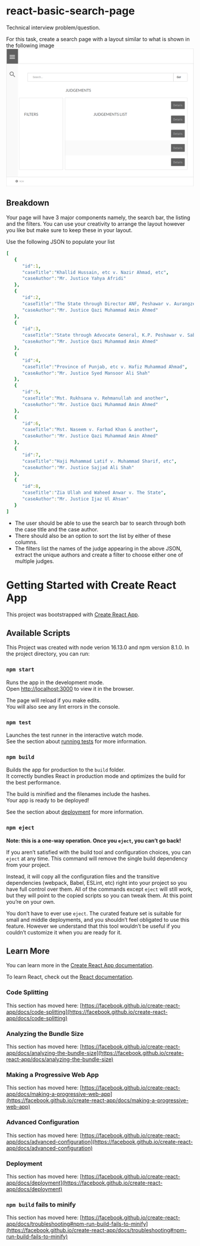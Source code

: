 # react-basic-search-page
Technical interview problem/question.

For this task, create a search page with a layout similar to what is shown in the following image
![Alt text](/react-search-page/task/page-layout.png?raw=true "Search page layout")

## Breakdown
Your page will have 3 major components namely, the search bar, the listing and the filters. You can use your creativity to arrange the layout however you like but make sure to keep these in your layout. 

Use the following JSON to populate your list
```yaml
[
   {
      "id":1,
      "caseTitle":"Khallid Hussain, etc v. Nazir Ahmad, etc",
      "caseAuthor":"Mr. Justice Yahya Afridi"
   },
   {
      "id":2,
      "caseTitle":"The State through Director ANF, Peshawar v. Aurangzeb",
      "caseAuthor":"Mr. Justice Qazi Muhammad Amin Ahmed"
   },
   {
      "id":3,
      "caseTitle":"State through Advocate General, K.P. Peshawar v. Sabz Ali Khan and another",
      "caseAuthor":"Mr. Justice Qazi Muhammad Amin Ahmed"
   },
   {
      "id":4,
      "caseTitle":"Province of Punjab, etc v. Hafiz Muhammad Ahmad",
      "caseAuthor":"Mr. Justice Syed Mansoor Ali Shah"
   },
   {
      "id":5,
      "caseTitle":"Mst. Rukhsana v. Rehmanullah and another",
      "caseAuthor":"Mr. Justice Qazi Muhammad Amin Ahmed"
   },
   {
      "id":6,
      "caseTitle":"Mst. Naseem v. Farhad Khan & another",
      "caseAuthor":"Mr. Justice Qazi Muhammad Amin Ahmed"
   },
   {
      "id":7,
      "caseTitle":"Haji Muhammad Latif v. Muhammad Sharif, etc",
      "caseAuthor":"Mr. Justice Sajjad Ali Shah"
   },
   {
      "id":8,
      "caseTitle":"Zia Ullah and Waheed Anwar v. The State",
      "caseAuthor":"Mr. Justice Ijaz Ul Ahsan"
   }
]
```

- The user should be able to use the search bar to search through both the case title and the case author.
- There should also be an option to sort the list by either of these columns.
- The filters list the names of the judge appearing in the above JSON, extract the unique authors and create a filter to choose either one of multiple judges.




# Getting Started with Create React App

This project was bootstrapped with [Create React App](https://github.com/facebook/create-react-app).


## Available Scripts
This Project was created with node verion 16.13.0 and npm version 8.1.0.
In the project directory, you can run:

### `npm start`

Runs the app in the development mode.\
Open [http://localhost:3000](http://localhost:3000) to view it in the browser.

The page will reload if you make edits.\
You will also see any lint errors in the console.

### `npm test`

Launches the test runner in the interactive watch mode.\
See the section about [running tests](https://facebook.github.io/create-react-app/docs/running-tests) for more information.

### `npm build`

Builds the app for production to the `build` folder.\
It correctly bundles React in production mode and optimizes the build for the best performance.

The build is minified and the filenames include the hashes.\
Your app is ready to be deployed!

See the section about [deployment](https://facebook.github.io/create-react-app/docs/deployment) for more information.

### `npm eject`

**Note: this is a one-way operation. Once you `eject`, you can’t go back!**

If you aren’t satisfied with the build tool and configuration choices, you can `eject` at any time. This command will remove the single build dependency from your project.

Instead, it will copy all the configuration files and the transitive dependencies (webpack, Babel, ESLint, etc) right into your project so you have full control over them. All of the commands except `eject` will still work, but they will point to the copied scripts so you can tweak them. At this point you’re on your own.

You don’t have to ever use `eject`. The curated feature set is suitable for small and middle deployments, and you shouldn’t feel obligated to use this feature. However we understand that this tool wouldn’t be useful if you couldn’t customize it when you are ready for it.

## Learn More

You can learn more in the [Create React App documentation](https://facebook.github.io/create-react-app/docs/getting-started).

To learn React, check out the [React documentation](https://reactjs.org/).

### Code Splitting

This section has moved here: [https://facebook.github.io/create-react-app/docs/code-splitting](https://facebook.github.io/create-react-app/docs/code-splitting)

### Analyzing the Bundle Size

This section has moved here: [https://facebook.github.io/create-react-app/docs/analyzing-the-bundle-size](https://facebook.github.io/create-react-app/docs/analyzing-the-bundle-size)

### Making a Progressive Web App

This section has moved here: [https://facebook.github.io/create-react-app/docs/making-a-progressive-web-app](https://facebook.github.io/create-react-app/docs/making-a-progressive-web-app)

### Advanced Configuration

This section has moved here: [https://facebook.github.io/create-react-app/docs/advanced-configuration](https://facebook.github.io/create-react-app/docs/advanced-configuration)

### Deployment

This section has moved here: [https://facebook.github.io/create-react-app/docs/deployment](https://facebook.github.io/create-react-app/docs/deployment)

### `npm build` fails to minify

This section has moved here: [https://facebook.github.io/create-react-app/docs/troubleshooting#npm-run-build-fails-to-minify](https://facebook.github.io/create-react-app/docs/troubleshooting#npm-run-build-fails-to-minify)

